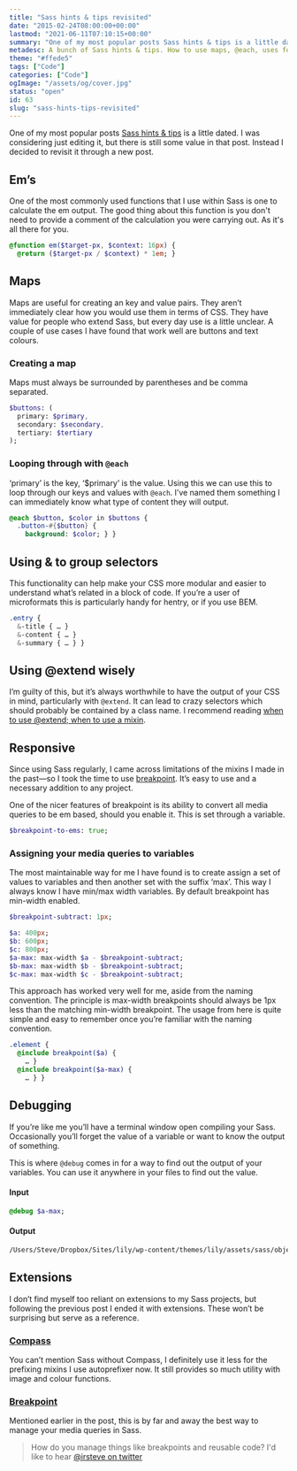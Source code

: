 ```yaml
---
title: "Sass hints & tips revisited"
date: "2015-02-24T08:00:00+00:00"
lastmod: "2021-06-11T07:10:15+00:00"
summary: "One of my most popular posts Sass hints & tips is a little dated. I was considering just editing the post, but there is still some value in that post. Instead I decided to revisit it through a new post. I will cover a couple of newer additions to Sass that I use and using extensions like Breakpoint for managing media queries in an effective way."
metadesc: A bunch of Sass hints & tips. How to use maps, @each, uses for &, @extend and media queries."
theme: "#ffede5"
tags: ["Code"]
categories: ["Code"]
ogImage: "/assets/og/cover.jpg"
status: "open"
id: 63
slug: "sass-hints-tips-revisited"
---
```


One of my most popular posts [Sass hints & tips](http://iamsteve.me/blog/entry/sass_hints_tips) is a little dated. I was considering just editing it, but there is still some value in that post. Instead I decided to revisit it through a new post.

## Em’s
One of the most commonly used functions that I use within Sass is one to calculate the em output. The good thing about this function is you don't need to provide a comment of the calculation you were carrying out. As it's all there for you.

```sass
@function em($target-px, $context: 16px) {
  @return ($target-px / $context) * 1em; }
```

## Maps
Maps are useful for creating an key and value pairs. They aren’t immediately clear how you would use them in terms of CSS. They have value for people who extend Sass, but every day use is a little unclear. A couple of use cases I have found that work well are buttons and text colours.

### Creating a map
Maps must always be surrounded by parentheses and be comma separated.

```sass
$buttons: (
  primary: $primary,
  secondary: $secondary,
  tertiary: $tertiary
);
```

### Looping through with `@each`
‘primary’ is the key, ‘$primary’ is the value. Using this we can use this to loop through our keys and values with `@each`. I’ve named them something I can immediately know what type of content they will output.

```sass
@each $button, $color in $buttons {
  .button-#{$button} {
    background: $color; } }
```

## Using & to group selectors
This functionality can help make your CSS more modular and easier to understand what’s related in a block of code. If you’re a user of microformats this is particularly handy for hentry, or if you use BEM.

```sass
.entry {
  &-title { … }
  &-content { … }
  &-summary { … } }
```

## Using @extend wisely
I’m guilty of this, but it’s always worthwhile to have the output of your CSS in mind, particularly with `@extend`. It can lead to crazy selectors which should probably be contained by a class name. I recommend reading [when to use @extend; when to use a mixin](http://csswizardry.com/2014/11/when-to-use-extend-when-to-use-a-mixin/).

## Responsive
Since using Sass regularly, I came across limitations of the mixins I made in the past—so I took the time to use [breakpoint](http://breakpoint-sass.com). It’s easy to use and a necessary addition to any project.

One of the nicer features of breakpoint is its ability to convert all media queries to be em based, should you enable it. This is set through a variable.

```sass
$breakpoint-to-ems: true;
```

### Assigning your media queries to variables
The most maintainable way for me I have found is to create assign a set of values to variables and then another set with the suffix ‘max’. This way I always know I have min/max width variables. By default breakpoint has min-width enabled.

```sass
$breakpoint-subtract: 1px;

$a: 400px;
$b: 600px;
$c: 800px;
$a-max:	max-width $a - $breakpoint-subtract;
$b-max: max-width $b - $breakpoint-subtract;
$c-max: max-width $c - $breakpoint-subtract;
```

This approach has worked very well for me, aside from the naming convention. The principle is max-width breakpoints should always be 1px less than the matching min-width breakpoint. The usage from here is quite simple and easy to remember once you’re familiar with the naming convention.

```sass
.element {
  @include breakpoint($a) {
    … }
  @include breakpoint($a-max) {
    … } }
```

## Debugging
If you’re like me you’ll have a terminal window open compiling your Sass. Occasionally you’ll forget the value of a variable or want to know the output of something. 

This is where `@debug` comes in for a way to find out the output of your variables. You can use it anywhere in your files to find out the value.

#### Input
```sass
@debug $a-max;
```
#### Output
```bash
/Users/Steve/Dropbox/Sites/lily/wp-content/themes/lily/assets/sass/objects/_media.scss:47 DEBUG: max-width 439px
```

## Extensions
I don’t find myself too reliant on extensions to my Sass projects, but following the previous post I ended it with extensions. These won’t be surprising but serve as a reference.

### [Compass](http://compass-style.org)
You can’t mention Sass without Compass, I definitely use it less for the prefixing mixins I use autoprefixer now. It still provides so much utility with image and colour functions.

### [Breakpoint](http://breakpoint-sass.com)
Mentioned earlier in the post, this is by far and away the best way to manage your media queries in Sass.

> How do you manage things like breakpoints and reusable code? I'd like to hear [@irsteve on twitter](http://twitter.com/irsteve)